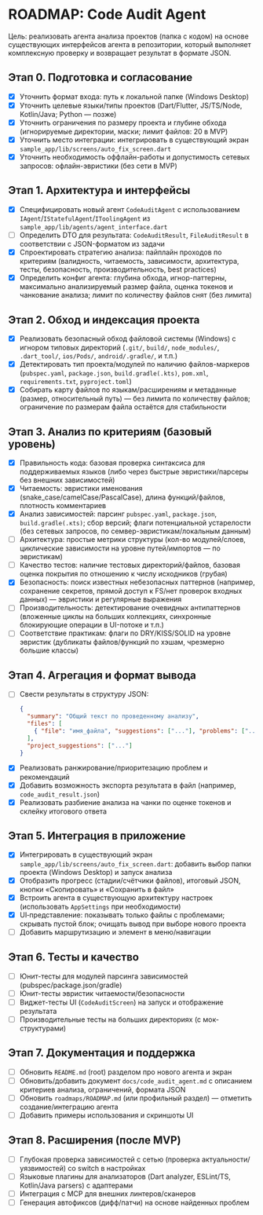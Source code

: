 # ROADMAP: Code Audit Agent

Цель: реализовать агента анализа проектов (папка с кодом) на основе существующих интерфейсов агента в репозитории, который выполняет комплексную проверку и возвращает результат в формате JSON.

## Этап 0. Подготовка и согласование
- [x] Уточнить формат входа: путь к локальной папке (Windows Desktop)
- [x] Уточнить целевые языки/типы проектов (Dart/Flutter, JS/TS/Node, Kotlin/Java; Python — позже)
- [x] Уточнить ограничения по размеру проекта и глубине обхода (игнорируемые директории, маски; лимит файлов: 20 в MVP)
- [x] Уточнить место интеграции: интегрировать в существующий экран `sample_app/lib/screens/auto_fix_screen.dart`
- [x] Уточнить необходимость оффлайн-работы и допустимость сетевых запросов: офлайн-эвристики (без сети в MVP)

## Этап 1. Архитектура и интерфейсы
- [x] Специфицировать новый агент `CodeAuditAgent` с использованием `IAgent`/`IStatefulAgent`/`IToolingAgent` из `sample_app/lib/agents/agent_interface.dart`
- [ ] Определить DTO для результата: `CodeAuditResult`, `FileAuditResult` в соответствии с JSON-форматом из задачи
- [x] Спроектировать стратегию анализа: пайплайн проходов по критериям (валидность, читаемость, зависимости, архитектура, тесты, безопасность, производительность, best practices)
- [x] Определить конфиг агента: глубина обхода, игнор-паттерны, максимально анализируемый размер файла, оценка токенов и чанкование анализа; лимит по количеству файлов снят (без лимита)

## Этап 2. Обход и индексация проекта
- [x] Реализовать безопасный обход файловой системы (Windows) с игнором типовых директорий (`.git/`, `build/`, `node_modules/`, `.dart_tool/`, `ios/Pods/`, `android/.gradle/`, и т.п.)
- [x] Детектировать тип проекта/модулей по наличию файлов-маркеров (`pubspec.yaml`, `package.json`, `build.gradle(.kts)`, `pom.xml`, `requirements.txt`, `pyproject.toml`)
- [x] Собирать карту файлов по языкам/расширениям и метаданные (размер, относительный путь) — без лимита по количеству файлов; ограничение по размерам файла остаётся для стабильности

## Этап 3. Анализ по критериям (базовый уровень)
- [x] Правильность кода: базовая проверка синтаксиса для поддерживаемых языков (либо через быстрые эвристики/парсеры без внешних зависимостей)
- [x] Читаемость: эвристики именования (snake_case/camelCase/PascalCase), длина функций/файлов, плотность комментариев
- [x] Анализ зависимостей: парсинг `pubspec.yaml`, `package.json`, `build.gradle(.кts)`; сбор версий; флаги потенциальной устарелости (без сетевых запросов, по семвер-эвристикам/локальным данным)
- [ ] Архитектура: простые метрики структуры (кол-во модулей/слоев, циклические зависимости на уровне путей/импортов — по эвристикам)
- [ ] Качество тестов: наличие тестовых директорий/файлов, базовая оценка покрытия по отношению к числу исходников (грубая)
- [x] Безопасность: поиск известных небезопасных паттернов (например, сохранение секретов, прямой доступ к FS/нет проверок входных данных) — эвристики и регулярные выражения
- [ ] Производительность: детектирование очевидных антипаттернов (вложенные циклы на больших коллекциях, синхронные блокирующие операции в UI-потоке и т.п.)
- [ ] Соответствие практикам: флаги по DRY/KISS/SOLID на уровне эвристик (дубликаты файлов/функций по хэшам, чрезмерно большие классы)

## Этап 4. Агрегация и формат вывода
- [ ] Свести результаты в структуру JSON:
  ```json
  {
    "summary": "Общий текст по проведенному анализу",
    "files": [
      { "file": "имя_файла", "suggestions": ["..."], "problems": ["..."] }
    ],
    "project_suggestions": ["..."]
  }
  ```
- [x] Реализовать ранжирование/приоритезацию проблем и рекомендаций
- [x] Добавить возможность экспорта результата в файл (например, `code_audit_result.json`)
- [x] Реализовать разбиение анализа на чанки по оценке токенов и склейку итогового ответа

## Этап 5. Интеграция в приложение
- [x] Интегрировать в существующий экран `sample_app/lib/screens/auto_fix_screen.dart`: добавить выбор папки проекта (Windows Desktop) и запуск анализа
- [x] Отобразить прогресс (стадии/счётчики файлов), итоговый JSON, кнопки «Скопировать» и «Сохранить в файл»
- [x] Встроить агента в существующую архитектуру настроек (использовать `AppSettings` при необходимости)
- [x] UI‑представление: показывать только файлы с проблемами; скрывать пустой блок; очищать вывод при выборе нового проекта
- [ ] Добавить маршрутизацию и элемент в меню/навигации

## Этап 6. Тесты и качество
- [ ] Юнит-тесты для модулей парсинга зависимостей (pubspec/package.json/gradle)
- [ ] Юнит-тесты эвристик читаемости/безопасности
- [ ] Виджет-тесты UI (`CodeAuditScreen`) на запуск и отображение результата
- [ ] Производительные тесты на больших директориях (с мок-структурами)

## Этап 7. Документация и поддержка
- [ ] Обновить `README.md` (root) разделом про нового агента и экран
- [ ] Обновить/добавить документ `docs/code_audit_agent.md` с описанием критериев анализа, ограничений, формата JSON
- [ ] Обновить `roadmaps/ROADMAP.md` (или профильный раздел) — отметить создание/интеграцию агента
- [ ] Добавить примеры использования и скриншоты UI

## Этап 8. Расширения (после MVP)
- [ ] Глубокая проверка зависимостей с сетью (проверка актуальности/уязвимостей) со switch в настройках
- [ ] Языковые плагины для анализаторов (Dart analyzer, ESLint/TS, Kotlin/Java parsers) с адаптерами
- [ ] Интеграция с MCP для внешних линтеров/сканеров
- [ ] Генерация автофиксов (дифф/патчи) на основе найденных проблем
